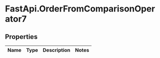 # FastApi.OrderFromComparisonOperator7

## Properties
Name | Type | Description | Notes
------------ | ------------- | ------------- | -------------
